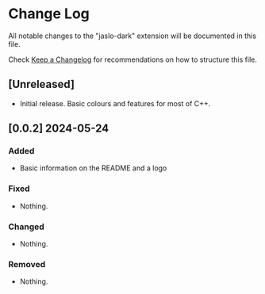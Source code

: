 # Change Log

All notable changes to the "jaslo-dark" extension will be documented in this file.

Check [Keep a Changelog](http://keepachangelog.com/) for recommendations on how to structure this file.

## [Unreleased]

- Initial release. Basic colours and features for most of C++.

## [0.0.2] 2024-05-24

### Added

- Basic information on the README and a logo

### Fixed

- Nothing.

### Changed

- Nothing.

### Removed

- Nothing.
